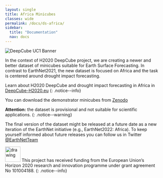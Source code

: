 ```yaml
---
layout: single
title: Africa Minicubes
classes: wide
permalink: /docs/ds-africa/
sidebar:
  title: "Documentation"
  nav: docs
---
```

![DeepCube UC1 Banner](/assets/images/UC1-banner.PNG "DeepCube UC1 Banner")



In the context of H2020 DeepCube project, we are creating a newer and better dataset of minicubes suitable for Earth Surface Forecasting. In contrast to EarthNet2021, the new dataset is focused on Africa and the task is centered around drought impact forecasting.

Learn about H2020 DeepCube and drought impact forecasting in Africa in [DeepCube-H2020.eu](https://deepcube-h2020.eu/use-cases/forecasting-localized-extreme-drought-and-heat-impacts-in-africa/)
{: .notice--info}

You can download the demonstrator minicubes from [Zenodo](https://zenodo.org/record/5079843#.YOgrCegzb-g)

**Attention:** the dataset is provisional and not suitable for scientific applications.
{: .notice--warning}


The final version of the dataset might be released at a future date as a new iteration of the EarthNet initiative (e.g., EarthNet2022: Africa). To keep yourself informed about future releases you can follow us in Twitter [@EarthNetTeam](https://twitter.com/EarthNetTeam)


<img src="/assets/images/eu-flag.PNG" alt="drawing" width="50"/> This project has received funding from the European Union’s Horizon 2020 research and innovation programme under grant agreement No 101004188.
{: .notice--info}
